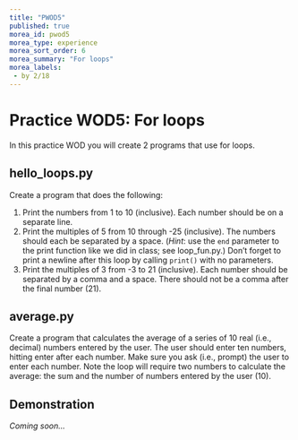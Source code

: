 ```yaml
---
title: "PWOD5"
published: true
morea_id: pwod5
morea_type: experience
morea_sort_order: 6
morea_summary: "For loops"
morea_labels:
 - by 2/18
---
```

# Practice WOD5: For loops

In this practice WOD you will create 2 programs that use for loops.

## hello_loops.py

Create a program that does the following:

1. Print the numbers from 1 to 10 (inclusive). Each number should be on a separate line.
1. Print the multiples of 5 from 10 through -25 (inclusive). The numbers should each be separated by a space. (*Hint*: use the `end` parameter to the print function like we did in class; see loop_fun.py.) Don’t forget to print a newline after this loop by calling `print()` with no parameters.
1. Print the multiples of 3 from -3 to 21 (inclusive). Each number should be separated by a comma and a space. There should not be a comma after the final number (21). 

## average.py

Create a program that calculates the average of a series of 10 real (i.e., decimal) numbers entered by the user. The user should enter ten numbers, hitting enter after each number. Make sure you ask (i.e., prompt) the user to enter each number. Note the loop will require two numbers to calculate the average: the sum and the number of numbers entered by the user (10).

<!--{% include wod-times.html Rx="<5 min" Av="5-10 min" Sd="10-15 min" DNF="15+ min" %}
-->

## Demonstration

*Coming soon...*

<!--Once you've finished doing the WOD a single time, you can watch me do it:

{% include youtube.html id="bMbr3Xpbgzk" %}

{% include wod-warning.html %}
-->